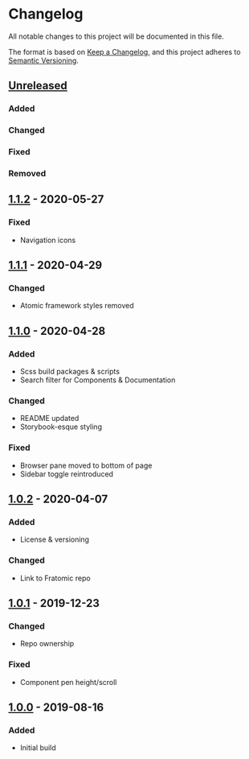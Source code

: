 # Changelog
All notable changes to this project will be documented in this file.

The format is based on [Keep a Changelog](https://keepachangelog.com/en/1.0.0/),
and this project adheres to [Semantic Versioning](https://semver.org/spec/v2.0.0.html).

## [Unreleased]
### Added

### Changed

### Fixed

### Removed

## [1.1.2] - 2020-05-27
### Fixed
- Navigation icons

## [1.1.1] - 2020-04-29
### Changed
- Atomic framework styles removed

## [1.1.0] - 2020-04-28
### Added
- Scss build packages & scripts
- Search filter for Components & Documentation

### Changed
- README updated
- Storybook-esque styling

### Fixed
- Browser pane moved to bottom of page
- Sidebar toggle reintroduced

## [1.0.2] - 2020-04-07
### Added
- License & versioning

### Changed
- Link to Fratomic repo

## [1.0.1] - 2019-12-23
### Changed
- Repo ownership

### Fixed
- Component pen height/scroll

## [1.0.0] - 2019-08-16
### Added
- Initial build

[Unreleased]: https://github.com/ninety-six/mono-fractal/compare/v1.1.2...HEAD
[1.1.2]: https://github.com/ninety-six/mono-fractal/releases/tag/v1.1.2
[1.1.1]: https://github.com/ninety-six/mono-fractal/releases/tag/v1.1.1
[1.1.0]: https://github.com/ninety-six/mono-fractal/releases/tag/v1.1.0
[1.0.2]: https://github.com/ninety-six/mono-fractal/releases/tag/v1.0.2
[1.0.1]: https://github.com/ninety-six/mono-fractal/releases/tag/v1.0.1
[1.0.0]: https://github.com/ninety-six/mono-fractal/releases/tag/v1.0.0